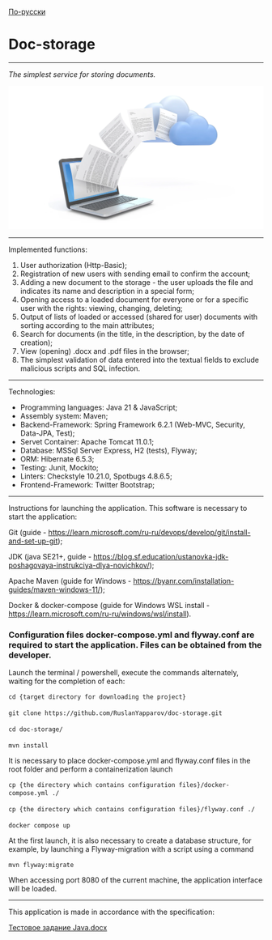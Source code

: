 [По-русски](doc/README_rus.md)

# Doc-storage

---
*The simplest service for storing documents.*

<img src="/src/main/resources/static/img/background.webp" alt="doc-storage" width="570">

---

Implemented functions:
  1) User authorization (Http-Basic);
  2) Registration of new users with sending email to confirm the account;
  3) Adding a new document to the storage - the user uploads the file and indicates its name and description in a special form;
  4) Opening access to a loaded document for everyone or for a specific user with the rights: viewing, changing, deleting;
  5) Output of lists of loaded or accessed (shared for user) documents with sorting according to the main attributes;
  6) Search for documents (in the title, in the description, by the date of creation);
  7) View (opening) .docx and .pdf files in the browser;
  8) The simplest validation of data entered into the textual fields to exclude malicious scripts and SQL infection.

---

Technologies:

- Programming languages: Java 21 & JavaScript;
- Assembly system: Maven;
- Backend-Framework: Spring Framework 6.2.1 (Web-MVC, Security, Data-JPA, Test);
- Servet Container: Apache Tomcat 11.0.1;
- Database: MSSql Server Express, H2 (tests), Flyway;
- ORM: Hibernate 6.5.3;
- Testing: Junit, Mockito;
- Linters: Checkstyle 10.21.0, Spotbugs 4.8.6.5;
- Frontend-Framework: Twitter Bootstrap;

---

Instructions for launching the application.
This software is necessary to start the application:

Git (guide - https://learn.microsoft.com/ru-ru/devops/develop/git/install-and-set-up-git);

JDK (java SE21+, guide - https://blog.sf.education/ustanovka-jdk-poshagovaya-instrukciya-dlya-novichkov/);

Apache Maven (guide for Windows - https://byanr.com/installation-guides/maven-windows-11/);

Docker & docker-compose (guide for Windows WSL install -  https://learn.microsoft.com/ru-ru/windows/wsl/install).

### Configuration files docker-compose.yml and flyway.conf are required to start the application. Files can be obtained from the developer.

Launch the terminal / powershell, execute the commands alternately, waiting for the completion of each:

```
cd {target directory for downloading the project}

git clone https://github.com/RuslanYapparov/doc-storage.git

cd doc-storage/

mvn install

```

It is necessary to place docker-compose.yml and flyway.conf files in the root folder and perform a containerization launch

```
cp {the directory which contains configuration files}/docker-compose.yml ./

cp {the directory which contains configuration files}/flyway.conf ./

docker compose up
```
At the first launch, it is also necessary to create a database structure, for example, by launching a Flyway-migration with a script using a command
```
mvn flyway:migrate
```
When accessing port 8080 of the current machine, the application interface will be loaded.

---

This application is made in accordance with the specification:

[Тестовое задание Java.docx](doc/%D0%A2%D0%B5%D1%81%D1%82%D0%BE%D0%B2%D0%BE%D0%B5%20%D0%B7%D0%B0%D0%B4%D0%B0%D0%BD%D0%B8%D0%B5%20Java.docx)